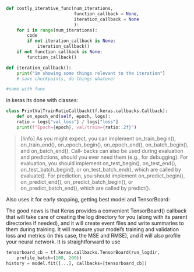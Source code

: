 ```python
def costly_iterative_func(num_iterations,
						  function_callback = None,
						  iteration_callback = None
						  ):
	for i in range(num_iterations):
		code
		if not iteration_callback is None:
			iteration_callback() 
	if not function_callback is None:
		function_callback()

def iteration_callback():
	print("im showing some things relevant to the iteration")
	# save checkpoints, do things whatever

#same with func
```

in keras its done with classes:

```python
class PrintValTrainRatioCallback(tf.keras.callbacks.Callback):
	def on_epoch_end(self, epoch, logs):
	ratio = logs["val_loss"] / logs["loss"]
	print(f"Epoch={epoch}, val/train={ratio:.2f}")
```
>[!info]
>As you might expect, you can implement on_train_begin(), on_train_end(), on_epoch_begin(), on_epoch_end(), on_batch_begin(), and on_batch_end(). Call‐ backs can also be used during evaluation and predictions, should you ever need them (e.g., for debugging). For evaluation, you should implement on_test_begin(), on_test_end(), on_test_batch_begin(), or on_test_batch_end(), which are called by evaluate(). For prediction, you should implement on_predict_begin(), on_predict_end(), on_predict_batch_begin(), or on_predict_batch_end(), which are called by predict().

Also uses it for early stopping, getting best model and TensorBoard:

The good news is that Keras provides a convenient TensorBoard() callback that will
take care of creating the log directory for you (along with its parent directories if
needed), and it will create event files and write summaries to them during training. It
will measure your model’s training and validation loss and metrics (in this case, the
MSE and RMSE), and it will also profile your neural network. It is straightforward to
use

```python
tensorboard_cb = tf.keras.callbacks.TensorBoard(run_logdir,
	profile_batch=(100, 200))
history = model.fit([...], callbacks=[tensorboard_cb])
```

